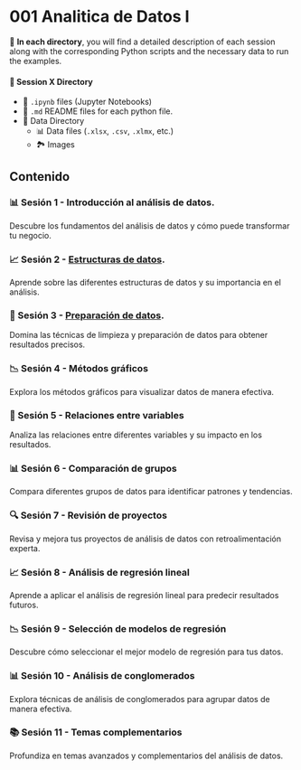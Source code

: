 # 001 Analitica de Datos I

📁 **In each directory**, you will find a detailed description of each session along with the corresponding Python scripts and the necessary data to run the examples.

#### 📂 Session X Directory
- 📓 `.ipynb` files (Jupyter Notebooks)
- 📘 `.md` README files for each python file.
- 📂 Data Directory
  - 📊 Data files (`.xlsx`, `.csv`, `.xlmx`, etc.)
  - 🏞️ Images

## Contenido


### 📊 Sesión 1 - Introducción al análisis de datos.
Descubre los fundamentos del análisis de datos y cómo puede transformar tu negocio.

### 📈 Sesión 2 - [Estructuras de datos](Sesion002/README.md).  
Aprende sobre las diferentes estructuras de datos y su importancia en el análisis.

### 🧹 Sesión 3 - [Preparación de datos](Sesion003/README.md).
Domina las técnicas de limpieza y preparación de datos para obtener resultados precisos.

### 📉 Sesión 4 - Métodos gráficos
Explora los métodos gráficos para visualizar datos de manera efectiva.

### 🔗 Sesión 5 - Relaciones entre variables
Analiza las relaciones entre diferentes variables y su impacto en los resultados.

### 📊 Sesión 6 - Comparación de grupos
Compara diferentes grupos de datos para identificar patrones y tendencias.

### 🔍 Sesión 7 - Revisión de proyectos
Revisa y mejora tus proyectos de análisis de datos con retroalimentación experta.

### 📈 Sesión 8 - Análisis de regresión lineal
Aprende a aplicar el análisis de regresión lineal para predecir resultados futuros.

### 📉 Sesión 9 - Selección de modelos de regresión
Descubre cómo seleccionar el mejor modelo de regresión para tus datos.

### 📊 Sesión 10 - Análisis de conglomerados
Explora técnicas de análisis de conglomerados para agrupar datos de manera efectiva.

### 📚 Sesión 11 - Temas complementarios
Profundiza en temas avanzados y complementarios del análisis de datos.

